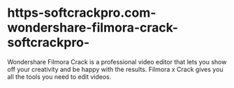 # https-softcrackpro.com-wondershare-filmora-crack-softcrackpro-
Wondershare Filmora Crack is a professional video editor that lets you show off your creativity and be happy with the results. Filmora x Crack gives you all the tools you need to edit videos. 
